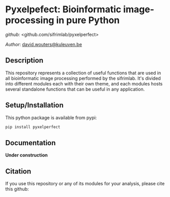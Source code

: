 # Pyxelpefect: Bioinformatic image-processing in pure Python

*github:* <github.com/sifrimlab/pyxelperfect> 

*Author*: david.wouters@kuleuven.be

## Description
This repository represents a collection of useful functions that are used in all bioinformatic image processing performed by the sifrimlab. It's divided into different modules each with their own theme, and each modules hosts several standalone functions that can be useful in any application.


## Setup/Installation

This python package is available from pypi:

```python
pip install pyxelperfect
```

## Documentation
**Under construction**

## Citation
If you use this repository or any of its modules for your analysis, please cite this github:
```bibtex

```


